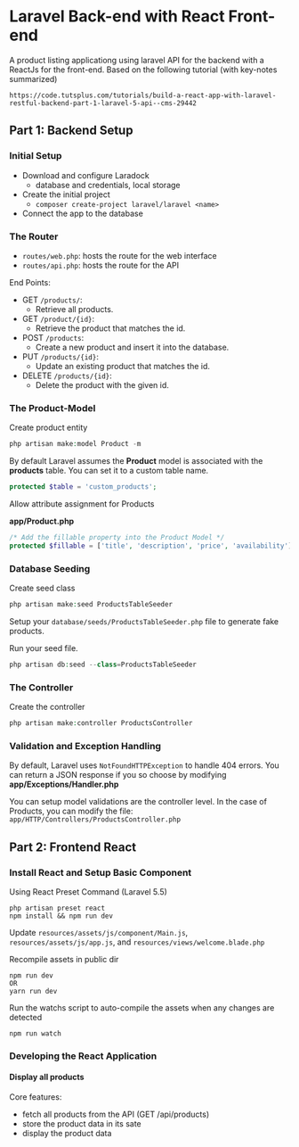 # Laravel Back-end with React Front-end

A product listing applicationg using laravel API for the backend with a ReactJs for the front-end.
Based on the following tutorial (with key-notes summarized)

    https://code.tutsplus.com/tutorials/build-a-react-app-with-laravel-restful-backend-part-1-laravel-5-api--cms-29442

## Part 1: Backend Setup

### Initial Setup
- Download and configure Laradock
    - database and credentials, local storage
- Create the initial project
    - `composer create-project laravel/laravel <name>`
- Connect the app to the database

### The Router
- `routes/web.php`: hosts the route for the web interface
- `routes/api.php`: hosts the route for the API

End Points: 
- GET `/products/`: 
    - Retrieve all products.
- GET `/product/{id}`:
    - Retrieve the product that matches the id.
- POST `/products`: 
    - Create a new product and insert it into the database.
- PUT `/products/{id}`: 
    - Update an existing product that matches the id.
- DELETE `/products/{id}`:
    - Delete the product with the given id.

### The Product-Model
Create product entity
```php
php artisan make:model Product -m
```
By default Laravel assumes the <b>Product</b> model is associated with the <b>products</b> table. You can set it to a custom table name.
```php
protected $table = 'custom_products';
```
Allow attribute assignment for Products

<b>app/Product.php</b>
```php
/* Add the fillable property into the Product Model */
protected $fillable = ['title', 'description', 'price', 'availability']
```

### Database Seeding
Create seed class
```php
php artisan make:seed ProductsTableSeeder
```
Setup your `database/seeds/ProductsTableSeeder.php` file to generate fake products.

Run your seed file.
```php
php artisan db:seed --class=ProductsTableSeeder
```

### The Controller
Create the controller
```php
php artisan make:controller ProductsController
```

### Validation and Exception Handling
By default, Laravel uses `NotFoundHTTPException` to handle 404 errors. You can return a JSON response if you so choose by modifying <b>app/Exceptions/Handler.php</b>

You can setup model validations are the controller level. In the case of Products, you can modify the file: `app/HTTP/Controllers/ProductsController.php`


## Part 2: Frontend React

### Install React and Setup Basic Component
Using React Preset Command (Laravel 5.5)
```
php artisan preset react
npm install && npm run dev
```
Update `resources/assets/js/component/Main.js`, `resources/assets/js/app.js`, and `resources/views/welcome.blade.php`

Recompile assets in public dir
```
npm run dev
OR
yarn run dev
```

Run the watchs script to auto-compile the assets when any changes are detected
```
npm run watch
```

### Developing the React Application

#### Display all products
Core features:
- fetch all products from the API (GET /api/products)
- store the product data in its sate
- display the product data



